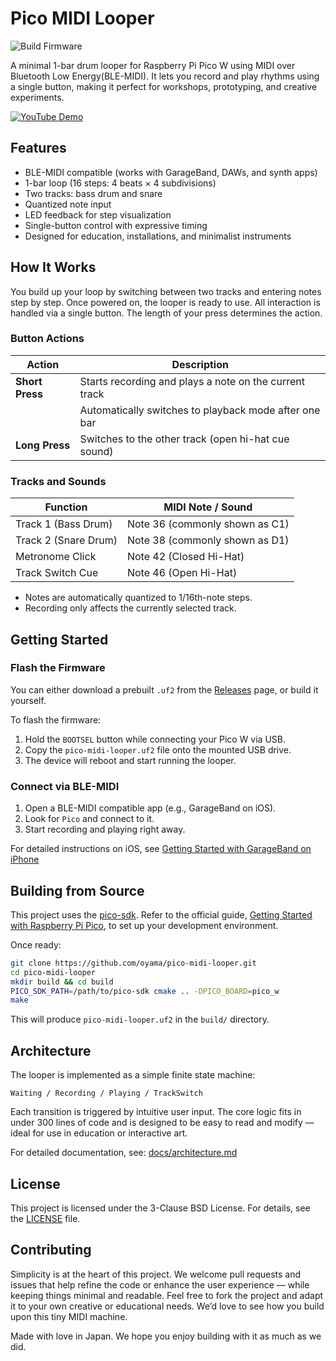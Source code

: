# Pico MIDI Looper

![Build Firmware](https://github.com/oyama/pico-midi-looper/actions/workflows/build-firmware.yml/badge.svg)

A minimal 1-bar drum looper for Raspberry Pi Pico W using MIDI over Bluetooth Low Energy(BLE-MIDI).
It lets you record and play rhythms using a single button, making it perfect for workshops, prototyping, and creative experiments.

[![YouTube Demo](https://img.youtube.com/vi/biRl0yx8jz4/0.jpg)](https://www.youtube.com/watch?v=biRl0yx8jz4)

## Features

- BLE-MIDI compatible (works with GarageBand, DAWs, and synth apps)
- 1-bar loop (16 steps: 4 beats × 4 subdivisions)
- Two tracks: bass drum and snare
- Quantized note input
- LED feedback for step visualization
- Single-button control with expressive timing
- Designed for education, installations, and minimalist instruments

## How It Works

You build up your loop by switching between two tracks and entering notes step by step.
Once powered on, the looper is ready to use.
All interaction is handled via a single button. The length of your press determines the action.

### Button Actions

| Action             | Description                                            |
|--------------------|--------------------------------------------------------|
| **Short Press**    | Starts recording and plays a note on the current track |
|                    | Automatically switches to playback mode after one bar  |
| **Long Press**     | Switches to the other track (open hi-hat cue sound)    |

### Tracks and Sounds

| Function            | MIDI Note / Sound              |
|---------------------|--------------------------------|
| Track 1 (Bass Drum) | Note 36 (commonly shown as C1) |
| Track 2 (Snare Drum)| Note 38 (commonly shown as D1) |
| Metronome Click     | Note 42 (Closed Hi-Hat)        |
| Track Switch Cue    | Note 46 (Open Hi-Hat)          |

- Notes are automatically quantized to 1/16th-note steps.
- Recording only affects the currently selected track.

## Getting Started

### Flash the Firmware

You can either download a prebuilt `.uf2` from the [Releases](https://github.com/oyama/pico-midi-looper/releases/latest) page, or build it yourself.

To flash the firmware:

1. Hold the `BOOTSEL` button while connecting your Pico W via USB.
2. Copy the `pico-midi-looper.uf2` file onto the mounted USB drive.
3. The device will reboot and start running the looper.

### Connect via BLE-MIDI

1. Open a BLE-MIDI compatible app (e.g., GarageBand on iOS).
2. Look for `Pico` and connect to it.
3. Start recording and playing right away.

For detailed instructions on iOS, see
[Getting Started with GarageBand on iPhone](docs/getting-started-with-garageband.md)

## Building from Source

This project uses the [pico-sdk](https://github.com/raspberrypi/pico-sdk).
Refer to the official guide, [Getting Started with Raspberry Pi Pico](https://datasheets.raspberrypi.com/pico/getting-started-with-pico.pdf), to set up your development environment.

Once ready:

```bash
git clone https://github.com/oyama/pico-midi-looper.git
cd pico-midi-looper
mkdir build && cd build
PICO_SDK_PATH=/path/to/pico-sdk cmake .. -DPICO_BOARD=pico_w
make
```
This will produce `pico-midi-looper.uf2` in the `build/` directory.

## Architecture

The looper is implemented as a simple finite state machine:

`Waiting / Recording / Playing / TrackSwitch`

Each transition is triggered by intuitive user input.
The core logic fits in under 300 lines of code and is designed to be easy to read and modify — ideal for use in education or interactive art.

For detailed documentation, see:
[docs/architecture.md](docs/architecture.md)

## License

This project is licensed under the 3-Clause BSD License. For details, see the [LICENSE](LICENSE.md) file.

## Contributing

Simplicity is at the heart of this project.
We welcome pull requests and issues that help refine the code or enhance the user experience — while keeping things minimal and readable.
Feel free to fork the project and adapt it to your own creative or educational needs.
We’d love to see how you build upon this tiny MIDI machine.

Made with love in Japan.
We hope you enjoy building with it as much as we did.
